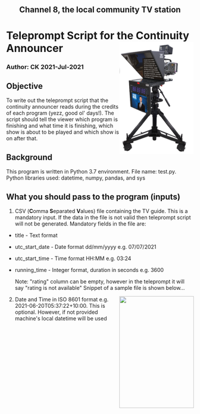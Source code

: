 <h2 align="center">Channel 8, the local community TV station</h1>

# Teleprompt Script for the Continuity Announcer <img align="right" width="200" height="300" src="https://github.com/kariycha/TVPrompt/blob/main/TelePrompter2.png">

### Author: CK 2021-Jul-2021  
## Objective
To write out the teleprompt script that the continuity announcer reads during the credits of each program (yezz, good ol' days!). The script should tell the viewer which program is finishing and what time it is finishing, which show is about to be played and which show is on after that.

## Background
This program is written in Python 3.7 environment. File name: test.py. Python libraries used: datetime, numpy, pandas, and sys

## What you should pass to the program (inputs)
1. CSV (**C**omma **S**eparated **V**alues) file containing the TV guide. This is a mandatory input. If the data in the file is not valid then teleprompt script will not be generated. Mandatory fields in the file are:
  * title - Text format
  * utc_start_date - Date format dd/mm/yyyy e.g. 07/07/2021
  * utc_start_time - Time format HH:MM e.g. 03:24
  * running_time   - Integer format, duration in seconds e.g. 3600
  
     Note: "rating" column can be empty, however in the teleprompt it will say "rating is not available" 
Snippet of a sample file is shown below...
<img align="right" width="200" height="300" src="https://github.com/kariycha/TVPrompt/blob/main/CVSFile.PNG.png">


2. Date and Time in ISO 8601 format e.g. 2021-06-20T05:37:22+10:00. This is optional. However, if not provided machine's local datetime will be used

## 

